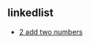 ## linkedlist

- [2 add two numbers](https://github.com/rong118/cs_note_101/blob/master/algorithms/leetcode/questions/2_add_two_numbers.md)